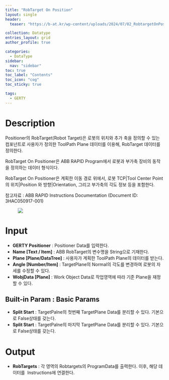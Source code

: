 ```yaml
---
title: "RobTarget On Position"
layout: single
header:
  teaser: "https://b-at.kr/wp-content/uploads/2024/07/02_RobtargetOnPositioner.png"

collection: Datatype
entries_layout: grid
author_profile: true

categories:
  - DataType
sidebar:
  nav: "sidebar"
toc: true
toc_label: "Contents"
toc_icon: "cog"
toc_sticky: true

tags: 
  - GERTY
---
```

# Description

Positioner의 RobTarget(Robot Target)은 로봇의 위치와 추가 축을 정의할 수 있는 컴포넌트로 사용자가 정의한 ToolPath Plane 데이터를 이용해, RobTarget 데이터를 정의한다.

RobTarget On Positioner은 ABB RAPID Program에서 로봇과 부가축 장비의 동작을 정의하는 데이터 형식이다.

RobTarget On Positioner은 계획한 이동 경로 위에서, 로봇 TCP|Tool Center Point 의 위치|Position 와 방향|Orientation, 그리고 부가축의 각도 정보 등을 포함한다.

참고자료 : ABB RAPID Instructions Documentation (Document ID: 3HAC050917-001)

<figure>
	<a href="https://b-at.kr/wp-content/uploads/2024/07/02_RobtargetOnPositioner.png"><img src="https://b-at.kr/wp-content/uploads/2024/07/02_RobtargetOnPositioner.png"></a>
</figure>


# Input

* **GERTY Positioner** : Positioner Data를 입력한다.
* **Name [Text / Item]** : ABB RobTarget의 변수명을 String으로 기재한다.
* **Plane [Plane/DataTree]** : 사용자가 계획한 ToolPath Plane의 데이터를 받는다.
* **Angle [Number/Item]** : TargetPlane의 Normal의 각도를 변경하여 로봇의 자세를 수정할 수 있다.
* **WobjData [Plane]** : Work Object Data로 작업영역에 따라 기준 Plane을 재정할 수 있다.

## Built-in Param : Basic Params​

* **Split Start** : TargetPalne의 첫번째 TargetPlane Data를 분리할 수 있다. 기본으로 False상태를 갖는다.
* **Split Start** : TargetPalne의 마지막 TargetPlane Data를 분리할 수 있다. 기본으로 False상태를 갖는다.

# Output

* **RobTargets** : 각 영역의 Robtargets의 ProgramData를 출력한다. 이후, 해당 데이터를  Instructions에 연결한다.
